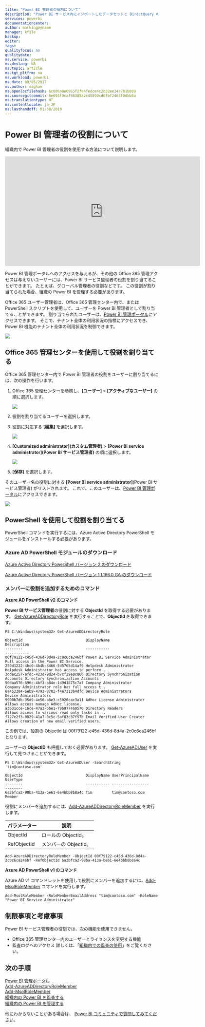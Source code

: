 ```yaml
---
title: "Power BI 管理者の役割について"
description: "Power BI サービス内にインポートしたデータセットと DirectQuery の行レベルのセキュリティを構成する方法。"
services: powerbi
documentationcenter: 
author: markingmyname
manager: kfile
backup: 
editor: 
tags: 
qualityfocus: no
qualitydate: 
ms.service: powerbi
ms.devlang: NA
ms.topic: article
ms.tgt_pltfrm: na
ms.workload: powerbi
ms.date: 09/05/2017
ms.author: maghan
ms.openlocfilehash: 6c0d6a0e0965f2fa4fedce4c2b32ee34a7b1b009
ms.sourcegitcommit: 6e693f9caf98385a2c45890cd0fbf2403f0dbb8a
ms.translationtype: HT
ms.contentlocale: ja-JP
ms.lasthandoff: 01/30/2018
---
```

# <a name="understanding-the-power-bi-admin-role"></a>Power BI 管理者の役割について
組織内で Power BI 管理者の役割を使用する方法について説明します。

<iframe width="640" height="360" src="https://www.youtube.com/embed/PQRbdJgEm3k?showinfo=0" frameborder="0" allowfullscreen></iframe>

Power BI 管理ポータルへのアクセスを与えるが、その他の Office 365 管理アクセスは与えないユーザーには、Power BI サービス監理者の役割を割り当てることができます。 たとえば、グローバル管理者の役割などです。 この役割が割り当てられた場合、組織の Power BI を管理する必要があります。

Office 365 ユーザー管理者は、Office 365 管理センター内で、または PowerShell スクリプトを使用して、ユーザーを Power BI 管理者として割り当てることができます。 割り当てられたユーザーは、[Power BI 管理ポータル](service-admin-portal.md)にアクセスできます。 そこで、テナント全体の利用状況の指標にアクセスでき、Power BI 機能のテナント全体の利用状況を制御できます。

![](media/service-admin-role/powerbi-admin-portal.png)

## <a name="using-the-office-365-admin-center-to-assign-a-role"></a>Office 365 管理センターを使用して役割を割り当てる
Office 365 管理センター内で Power BI 管理者の役割をユーザーに割り当てるには、次の操作を行います。

1. Office 365 管理センターを参照し、**[ユーザー]** > **[アクティブなユーザー]** の順に選択します。
   
    ![](media/service-admin-role/powerbi-admin-users.png)
2. 役割を割り当てるユーザーを選択します。
3. 役割に対応する **[編集]** を選択します。
   
    ![](media/service-admin-role/powerbi-admin-edit-roles.png)
4. **[Customized administrator]\(カスタム管理者)** > **[Power BI service administrator]\(Power BI サービス管理者)** の順に選択します。
   
    ![](media/service-admin-role/powerbi-admin-role.png)
5. **[保存]** を選択します。

そのユーザー名の役割に対する **[Power BI service administrator]**\(Power BI サービス管理者) がリストされます。 これで、このユーザーは、[Power BI 管理ポータル](service-admin-portal.md)にアクセスできます。

![](media/service-admin-role/powerbi-admin-role-set.png)

## <a name="using-powershell-to-assign-a-role"></a>PowerShell を使用して役割を割り当てる
PowerShell コマンドを実行するには、Azure Active Directory PowerShell モジュールをインストールする必要があります。

### <a name="download-azure-ad-powershell-module"></a>Azure AD PowerShell モジュールのダウンロード
[Azure Active Directory PowerShell バージョン 2 のダウンロード](https://github.com/Azure/azure-docs-powershell-azuread/blob/master/Azure%20AD%20Cmdlets/AzureAD/index.md)

[Azure Active Directory PowerShell バージョン 1.1.166.0 GA のダウンロード](http://connect.microsoft.com/site1164/Downloads/DownloadDetails.aspx?DownloadID=59185)

### <a name="command-to-add-role-to-member"></a>メンバーに役割を追加するためのコマンド
**Azure AD PowerShell v2 のコマンド**

**Power BI サービス管理者**の役割に対する **ObjectId** を取得する必要があります。 [Get-AzureADDirectoryRole](https://docs.microsoft.com/powershell/azuread/v2/get-azureaddirectoryrole) を実行することで、**ObjectId** を取得できます。

```
PS C:\Windows\system32> Get-AzureADDirectoryRole

ObjectId                             DisplayName                        Description
--------                             -----------                        -----------
00f79122-c45d-436d-8d4a-2c0c6ca246bf Power BI Service Administrator     Full access in the Power BI Service.
250d1222-4bc0-4b4b-8466-5d5765d14af9 Helpdesk Administrator             Helpdesk Administrator has access to perform..
3ddec257-efdc-423d-9d24-b7cf29e0c86b Directory Synchronization Accounts Directory Synchronization Accounts
50daa576-896c-4bf3-a84e-1d9d1875c7a7 Company Administrator              Company Administrator role has full access t..
6a452384-6eb9-4793-8782-f4e7313b4dfd Device Administrators              Device Administrators
9900b7db-35d9-4e56-a8e3-c5026cac3a11 AdHoc License Administrator        Allows access manage AdHoc license.
a3631cce-16ce-47a3-bbe1-79b9774a0570 Directory Readers                  Allows access to various read only tasks in ..
f727e2f3-0829-41a7-8c5c-5af83c37f57b Email Verified User Creator        Allows creation of new email verified users.
```

この例では、役割の ObjectId は 00f79122-c45d-436d-8d4a-2c0c6ca246bf となります。

ユーザーの **ObjectID** も把握しておく必要があります。 [Get-AzureADUser](https://docs.microsoft.com/powershell/azuread/v2/get-azureaduser) を実行して見つけることができます。

```
PS C:\Windows\system32> Get-AzureADUser -SearchString 'tim@contoso.com'

ObjectId                             DisplayName UserPrincipalName      UserType
--------                             ----------- -----------------      --------
6a2bfca2-98ba-413a-be61-6e4bbb8b8a4c Tim         tim@contoso.com        Member
```

役割にメンバーを追加するには、[Add-AzureADDirectoryRoleMember](https://docs.microsoft.com/powershell/azuread/v2/add-azureaddirectoryrolemember) を実行します。

| パラメーター | 説明 |
| --- | --- |
| ObjectId |ロールの ObjectId。 |
| RefObjectId |メンバーの ObjectId。 |

```
Add-AzureADDirectoryRoleMember -ObjectId 00f79122-c45d-436d-8d4a-2c0c6ca246bf -RefObjectId 6a2bfca2-98ba-413a-be61-6e4bbb8b8a4c
```

**Azure AD PowerShell v1 のコマンド**

Azure AD v1 コマンドレットを使用して役割にメンバーを追加するには、[Add-MsolRoleMember](https://docs.microsoft.com/powershell/msonline/v1/add-msolrolemember) コマンドを実行します。

```
Add-MsolRoleMember -RoleMemberEmailAddress "tim@contoso.com" -RoleName "Power BI Service Administrator"
```

## <a name="limitations-and-considerations"></a>制限事項と考慮事項
Power BI サービス管理者の役割では、次の機能を使用できません。

* Office 365 管理センター内のユーザーとライセンスを変更する機能
* 監査ログへのアクセス 詳しくは、「[組織内での監査の使用](service-admin-auditing.md)」をご覧ください。

## <a name="next-steps"></a>次の手順
[Power BI 管理ポータル](service-admin-portal.md)  
[Add-AzureADDirectoryRoleMember](https://docs.microsoft.com/powershell/azuread/v2/add-azureaddirectoryrolemember)  
[Add-MsolRoleMember](https://docs.microsoft.com/powershell/msonline/v1/add-msolrolemember)  
[組織内の Power BI を監査する](service-admin-auditing.md)  
[組織内の Power BI を管理する](service-admin-administering-power-bi-in-your-organization.md)  

他にわからないことがある場合は、 [Power BI コミュニティで質問してみてください](http://community.powerbi.com/)。

